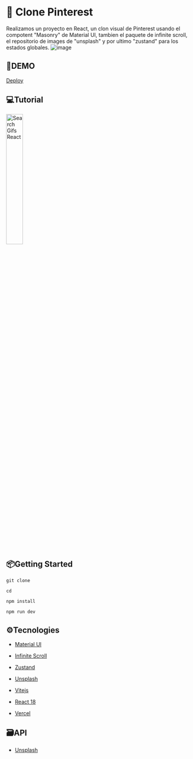 # 🤪 Clone Pinterest
Realizamos un proyecto en React, un clon visual de Pinterest usando el compotent "Masonry" de Material UI, tambien el paquete de infinite scroll, el repositorio de images de "unsplash" y por ultimo "zustand" para los estados globales.
![image](hhttps://res.cloudinary.com/dqd5x0s7w/image/upload/v1686482034/github/pinterestPage_x4vv4a.png)

## 🚀DEMO
 [Deploy]()

## 💻Tutorial
<a href='https://youtu.be/ULJNptJuEws' target='_blank'>
    <img width='30%' src='https://img.youtube.com/vi/ULJNptJuEws/mqdefault.jpg' alt='Search Gifs React' />
</a>

## 📦Getting Started
```
git clone 
```
```
cd 
```
```
npm install
```
```
npm run dev
```
## ⚙Tecnologies
* [Material UI](https://mui.com/)
* [Infinite Scroll](https://www.npmjs.com/package/react-infinite-scroll-component)
* [Zustand](https://www.npmjs.com/package/zustand)
* [Unsplash](https://www.npmjs.com/package/unsplash-js)

* [Vitejs](https://vitejs.dev/)
* [React 18](https://reactjs.org/)
* [Vercel](https://vercel.com/)

## 🗃API
* [Unsplash](https://unsplash.com/developers)